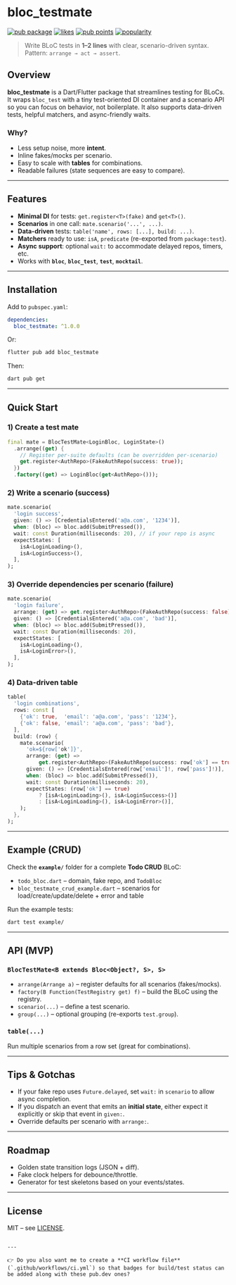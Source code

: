 
# bloc_testmate

[![pub package](https://img.shields.io/pub/v/bloc_testmate.svg)](https://pub.dev/packages/bloc_testmate)
[![likes](https://img.shields.io/pub/likes/bloc_testmate?logo=dart)](https://pub.dev/packages/bloc_testmate/score)
[![pub points](https://img.shields.io/pub/points/bloc_testmate?logo=dart)](https://pub.dev/packages/bloc_testmate/score)
[![popularity](https://img.shields.io/pub/popularity/bloc_testmate?logo=dart)](https://pub.dev/packages/bloc_testmate/score)

> Write BLoC tests in **1–2 lines** with clear, scenario-driven syntax.  
> Pattern: `arrange → act → assert`.

## Overview
**bloc_testmate** is a Dart/Flutter package that streamlines testing for BLoCs.  
It wraps `bloc_test` with a tiny test-oriented DI container and a scenario API so you can focus on behavior, not boilerplate. It also supports data-driven tests, helpful matchers, and async-friendly waits.

### Why?
- Less setup noise, more **intent**.
- Inline fakes/mocks per scenario.
- Easy to scale with **tables** for combinations.
- Readable failures (state sequences are easy to compare).

---

## Features
- **Minimal DI** for tests: `get.register<T>(fake)` and `get<T>()`.
- **Scenarios** in one call: `mate.scenario('...', ...)`.
- **Data-driven** tests: `table('name', rows: [...], build: ...)`.
- **Matchers** ready to use: `isA`, `predicate` (re-exported from `package:test`).
- **Async support**: optional `wait:` to accommodate delayed repos, timers, etc.
- Works with **`bloc`**, **`bloc_test`**, **`test`**, **`mocktail`**.

---

## Installation
Add to `pubspec.yaml`:
```yaml
dependencies:
  bloc_testmate: ^1.0.0
````

Or:

```bash
flutter pub add bloc_testmate
```

Then:

```bash
dart pub get
```

---

## Quick Start

### 1) Create a test mate

```dart
final mate = BlocTestMate<LoginBloc, LoginState>()
  .arrange((get) {
    // Register per-suite defaults (can be overridden per-scenario)
    get.register<AuthRepo>(FakeAuthRepo(success: true));
  })
  .factory((get) => LoginBloc(get<AuthRepo>()));
```

### 2) Write a scenario (success)

```dart
mate.scenario(
  'login success',
  given: () => [CredentialsEntered('a@a.com', '1234')],
  when: (bloc) => bloc.add(SubmitPressed()),
  wait: const Duration(milliseconds: 20), // if your repo is async
  expectStates: [
    isA<LoginLoading>(),
    isA<LoginSuccess>(),
  ],
);
```

### 3) Override dependencies per scenario (failure)

```dart
mate.scenario(
  'login failure',
  arrange: (get) => get.register<AuthRepo>(FakeAuthRepo(success: false)),
  given: () => [CredentialsEntered('a@a.com', 'bad')],
  when: (bloc) => bloc.add(SubmitPressed()),
  wait: const Duration(milliseconds: 20),
  expectStates: [
    isA<LoginLoading>(),
    isA<LoginError>(),
  ],
);
```

### 4) Data-driven table

```dart
table(
  'login combinations',
  rows: const [
    {'ok': true,  'email': 'a@a.com', 'pass': '1234'},
    {'ok': false, 'email': 'a@a.com', 'pass': 'bad'},
  ],
  build: (row) {
    mate.scenario(
      'ok=${row['ok']}',
      arrange: (get) =>
          get.register<AuthRepo>(FakeAuthRepo(success: row['ok'] == true)),
      given: () => [CredentialsEntered(row['email']!, row['pass']!)],
      when: (bloc) => bloc.add(SubmitPressed()),
      wait: const Duration(milliseconds: 20),
      expectStates: (row['ok'] == true)
          ? [isA<LoginLoading>(), isA<LoginSuccess>()]
          : [isA<LoginLoading>(), isA<LoginError>()],
    );
  },
);
```

---

## Example (CRUD)

Check the **`example/`** folder for a complete **Todo CRUD** BLoC:

* `todo_bloc.dart` – domain, fake repo, and `TodoBloc`
* `bloc_testmate_crud_example.dart` – scenarios for load/create/update/delete + error and table

Run the example tests:

```bash
dart test example/
```

---

## API (MVP)

### `BlocTestMate<B extends Bloc<Object?, S>, S>`

* `arrange(Arrange a)` – register defaults for all scenarios (fakes/mocks).
* `factory(B Function(TestRegistry get) f)` – build the BLoC using the registry.
* `scenario(...)` – define a test scenario.
* `group(...)` – optional grouping (re-exports `test.group`).

### `table(...)`

Run multiple scenarios from a row set (great for combinations).

---

## Tips & Gotchas

* If your fake repo uses `Future.delayed`, set `wait:` in `scenario` to allow async completion.
* If you dispatch an event that emits an **initial state**, either expect it explicitly or skip that event in `given:`.
* Override defaults per scenario with `arrange:`.

---

## Roadmap

* Golden state transition logs (JSON + diff).
* Fake clock helpers for debounce/throttle.
* Generator for test skeletons based on your events/states.

---

## License

MIT – see [LICENSE](LICENSE).

```

---

👉 Do you also want me to create a **CI workflow file** (`.github/workflows/ci.yml`) so that badges for build/test status can be added along with these pub.dev ones?
```
